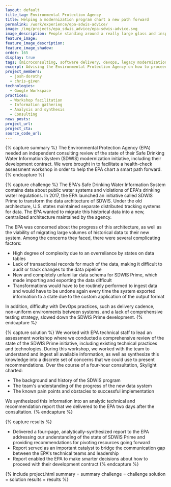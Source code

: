 ```yaml
---
layout: default
title_tag: Environmental Protection Agency
title: Helping a modernization program chart a new path forward
permalink: /work/experience/epa-sdwis-advice/
image: /img/projects/epa_sdwis_advice/epa-sdwis-advice.svg
image_description: People standing around a really large glass and inspecting it.
feature_image:
feature_image_description:
feature_image_shadow:
order: 165
display: true
tags: [microconsulting, software delivery, devops, legacy modernization, procurement, environment, josh dorothy, chris given]
excerpt: Advising the Environmental Protection Agency on how to proceed with an ailing system modernization effort.
project_members:
  - josh-dorothy
  - chris-given
technologies:
  - Google Workspace
practices:
  - Workshop facilitation
  - Information gathering
  - Analysis and synthesis
  - Consulting
news_posts:
project_url:
project_cta:
source_code_url:
---
```


{% capture summary %}
The Environmental Protection Agency (EPA) needed an independent consulting
review of the state of their Safe Drinking Water Information System (SDWIS)
modernization initiative, including their development contract. We were brought
in to facilitate a health-check assessment workshop in order to help the EPA
chart a smart path forward.
{% endcapture %}

{% capture challenge %}
The EPA's Safe Drinking Water Information System contains data about
public water systems and violations of EPA's drinking water regulations.
In 2017, the EPA launched an initiative called SDWIS Prime to transform
the data architecture of SDWIS. Under the old architecture,
U.S. states maintained separate distributed tracking systems for data.
The EPA wanted to migrate this historical data into a new, centralized
architecture maintained by the agency.

The EPA was concerned about the progress of this architecture, as well as
the viability of migrating large volumes of historical data to their new
system. Among the concerns they faced, there were several complicating factors:

- High degree of complexity due to an overreliance by states on data tables
- Lack of transactional records for much of the data, making it difficult to
audit or track changes to the data pipeline
- New and completely unfamiliar data schema for SDWIS Prime, which made
importing and exporting the data difficult 
- Transformations would have to be routinely performed to ingest data and would have to be undone
again every time the system exported information to a state due to the
custom application of the output format

In addition, difficulty with DevOps practices, such as delivery cadence,
non-uniform environments between systems, and a lack of comprehensive
testing strategy, slowed down the SDWIS Prime development.
{% endcapture %}

{% capture solution %}
We worked with EPA technical staff to lead an assessment workshop where
we conducted a comprehensive review of the state of the SDWIS Prime initiative,
including existing technical practices and technologies.
During this workshop, we worked with the team to understand and ingest all available
information, as well as synthesize this knowledge into a discrete set of concerns
that we could use to present recommendations. Over the course of a four-hour
consultation, Skylight charted:

- The background and history of the SDWIS program
- The team's understanding of the progress of the new data system
- The known pain points and obstacles to successful implementation

We synthesized this information into an analytic technical and recommendation
report that we delivered to the EPA two days after the consultation.
{% endcapture %}

{% capture results %}
- Delivered a four-page, analytically-synthesized report to the EPA addressing
our understanding of the state of SDWIS Prime and providing recommendations
for pivoting resources going forward
- Report served as an important catalyst to bridge the communication gap
between the EPA's technical teams and leadership
- Report enabled the EPA to make smarter decisions about how to proceed with their
development contract
{% endcapture %}

{% include project.html
  summary = summary
  challenge = challenge
  solution = solution
  results = results
%}
